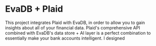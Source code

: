 # EvaDB + Plaid

This project integrates Plaid with EvaDB, in order to allow you to gain insights about all of your financial data. Plaid's comprehensive API combined with EvaDB's data store + AI layer is a perfect combination to essentially make your bank accounts intelligent. I designed 